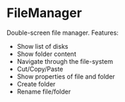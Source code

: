 # FileManager
Double-screen file manager.
Features:
- Show list of disks
- Show folder content
- Navigate through the file-system
- Cut/Copy/Paste
- Show properties of file and folder
- Create folder
- Rename file/folder 
